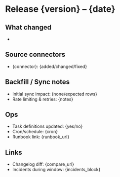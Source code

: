 # Release {version} – {date}

## What changed
- 

## Source connectors
- {connector}: {added/changed/fixed}

## Backfill / Sync notes
- Initial sync impact: {none/expected rows}
- Rate limiting & retries: {notes}

## Ops
- Task definitions updated: {yes/no}
- Cron/schedule: {cron}
- Runbook link: {runbook_url}

## Links
- Changelog diff: {compare_url}
- Incidents during window: {incidents_block}
